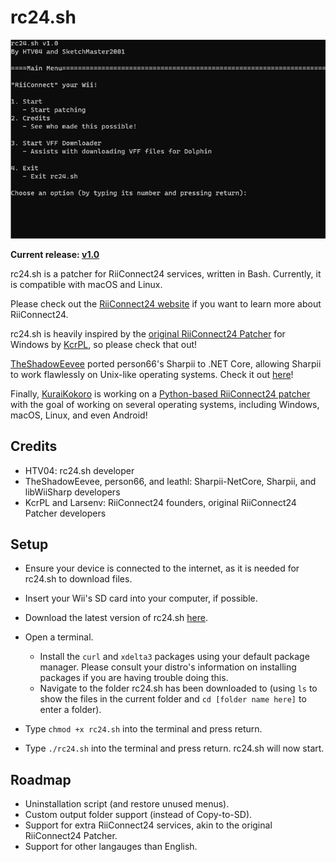 # rc24.sh
![rc24.sh Screenshot](/images/rc24.sh_Screenshot.png)

**Current release: [v1.0](https://github.com/HTV04/rc24.sh/releases/tag/v1.0)**

rc24.sh is a patcher for RiiConnect24 services, written in Bash. Currently, it is compatible with macOS and Linux.

Please check out the [RiiConnect24 website](https://rc24.xyz/) if you want to learn more about RiiConnect24.

rc24.sh is heavily inspired by the [original RiiConnect24 Patcher](https://github.com/RiiConnect24/RiiConnect24-Patcher) for Windows by [KcrPL](https://github.com/KcrPL), so please check that out!

[TheShadowEevee](https://github.com/TheShadowEevee) ported person66's Sharpii to .NET Core, allowing Sharpii to work flawlessly on Unix-like operating systems. Check it out [here](https://github.com/TheShadowEevee/Sharpii-NetCore)!

Finally, [KuraiKokoro](https://github.com/KuraiKokoro) is working on a [Python-based RiiConnect24 patcher](https://github.com/KuraiKokoro/RiiConnect24-PyPatcher) with the goal of working on several operating systems, including Windows, macOS, Linux, and even Android!

## Credits
* HTV04: rc24.sh developer
* TheShadowEevee, person66, and leathl: Sharpii-NetCore, Sharpii, and libWiiSharp developers
* KcrPL and Larsenv: RiiConnect24 founders, original RiiConnect24 Patcher developers

## Setup
* Ensure your device is connected to the internet, as it is needed for rc24.sh to download files.
* Insert your Wii's SD card into your computer, if possible.

* Download the latest version of rc24.sh [here](https://github.com/HTV04/rc24.sh/releases/latest).
* Open a terminal.
  * Install the `curl` and `xdelta3` packages using your default package manager. Please consult your distro's information on installing packages if you are having trouble doing this.
  * Navigate to the folder rc24.sh has been downloaded to (using `ls` to show the files in the current folder and `cd [folder name here]` to enter a folder).
* Type `chmod +x rc24.sh` into the terminal and press return.
* Type `./rc24.sh` into the terminal and press return. rc24.sh will now start.

## Roadmap
* Uninstallation script (and restore unused menus).
* Custom output folder support (instead of Copy-to-SD).
* Support for extra RiiConnect24 services, akin to the original RiiConnect24 Patcher.
* Support for other langauges than English.
